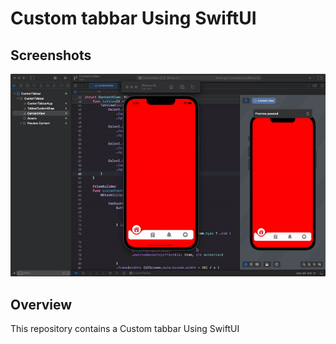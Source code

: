 
# Custom tabbar Using SwiftUI


## Screenshots
<img src="ReadmeAssets/gif_1.gif" >



## Overview

This repository contains a Custom tabbar Using SwiftUI
